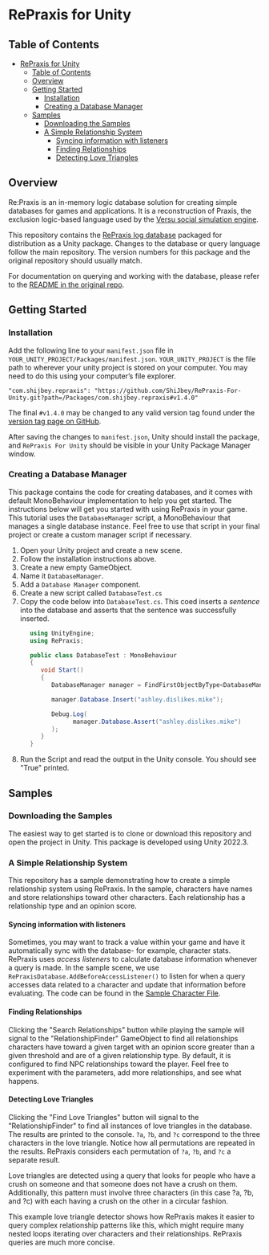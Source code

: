 # RePraxis for Unity

## Table of Contents

- [RePraxis for Unity](#repraxis-for-unity)
  - [Table of Contents](#table-of-contents)
  - [Overview](#overview)
  - [Getting Started](#getting-started)
    - [Installation](#installation)
    - [Creating a Database Manager](#creating-a-database-manager)
  - [Samples](#samples)
    - [Downloading the Samples](#downloading-the-samples)
    - [A Simple Relationship System](#a-simple-relationship-system)
      - [Syncing information with listeners](#syncing-information-with-listeners)
      - [Finding Relationships](#finding-relationships)
      - [Detecting Love Triangles](#detecting-love-triangles)

## Overview

Re:Praxis is an in-memory logic database solution for creating simple databases for games and applications. It is a reconstruction of Praxis, the exclusion logic-based language used by the [Versu social simulation engine](https://versu.com/).

This repository contains the [RePraxis log database](https://github.com/ShiJbey/RePraxis) packaged for distribution as a Unity package. Changes to the database or query language follow the main repository. The version numbers for this package and the original repository should usually match.

For documentation on querying and working with the database, please refer to the [README in the original repo](https://github.com/ShiJbey/RePraxis/blob/main/README.md).

## Getting Started

### Installation

Add the following line to your `manifest.json` file in `YOUR_UNITY_PROJECT/Packages/manifest.json`. `YOUR_UNITY_PROJECT` is the file path to wherever your unity project is stored on your computer. You may need to do this using your computer’s file explorer.

```text
"com.shijbey.repraxis": "https://github.com/ShiJbey/RePraxis-For-Unity.git?path=/Packages/com.shijbey.repraxis#v1.4.0"
```

The final `#v1.4.0` may be changed to any valid version tag found under the [version tag page on GitHub](https://github.com/ShiJbey/RePraxis-For-Unity/tags).

After saving the changes to `manifest.json`, Unity should install the package, and `RePraxis For Unity` should be visible in your Unity Package Manager window.

### Creating a Database Manager

This package contains the code for creating databases, and it comes with default MonoBehaviour implementation to help you get started. The instructions below will get you started with using RePraxis in your game. This tutorial uses the `DatabaseManager` script, a MonoBehaviour that manages a single database instance. Feel free to use that script in your final project or create a custom manager script if necessary.

1. Open your Unity project and create a new scene.
2. Follow the installation instructions above.
3. Create a new empty GameObject.
4. Name it `DatabaseManager`.
5. Add a `Database Manager` component.
6. Create a new script called `DatabaseTest.cs`
7. Copy the code below into `DatabaseTest.cs`. This coed inserts a *sentence* into the database and asserts that the sentence was successfully inserted.

```csharp
      using UnityEngine;
      using RePraxis;

      public class DatabaseTest : MonoBehaviour
      {
         void Start()
         {
            DatabaseManager manager = FindFirstObjectByType<DatabaseManager>();

            manager.Database.Insert("ashley.dislikes.mike");

            Debug.Log(
                  manager.Database.Assert("ashley.dislikes.mike")
            );
         }
      }
```

8. Run the Script and read the output in the Unity console. You should see "True" printed.

## Samples

### Downloading the Samples

The easiest way to get started is to clone or download this repository and open the project in Unity. This package is developed using Unity 2022.3.

### A Simple Relationship System

This repository has a sample demonstrating how to create a simple relationship system using RePraxis. In the sample, characters have names and store relationships toward other characters. Each relationship has a relationship type and an opinion score.

#### Syncing information with listeners

Sometimes, you may want to track a value within your game and have it automatically sync with the database- for example, character stats. RePraxis uses *access listeners* to calculate database information whenever a query is made. In the sample scene, we use `RePraxisDatabase.AddBeforeAccessListener()` to listen for when a query accesses data related to a character and update that information before evaluating. The code can be found in the [Sample Character File](./Assets/Scripts/SampleCharacter.cs).

#### Finding Relationships

Clicking the "Search Relationships" button while playing the sample will signal to the "RelationshipFinder" GameObject to find all relationships characters have toward a given target with an opinion score greater than a given threshold and are of a given relationship type. By default, it is configured to find NPC relationships toward the player. Feel free to experiment with the parameters, add more relationships, and see what happens.

#### Detecting Love Triangles

Clicking the "Find Love Triangles" button will signal to the "RelationshipFinder" to find all instances of love triangles in the database. The results are printed to the console. `?a`, `?b`, and `?c` correspond to the three characters in the love triangle. Notice how all permutations are repeated in the results. RePraxis considers each permutation of `?a`, `?b`, and `?c` a separate result.

Love triangles are detected using a query that looks for people who have a crush on someone and that someone does not have a crush on them. Additionally, this pattern must involve three characters (in this case ?a, ?b, and ?c) with each having a crush on the other in a circular fashion.

This example love triangle detector shows how RePraxis makes it easier to query complex relationship patterns like this, which might require many nested loops iterating over characters and their relationships. RePraxis queries are much more concise.
